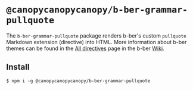 # `@canopycanopycanopy/b-ber-grammar-pullquote`

The `b-ber-grammar-pullquote` package renders b-ber's custom `pullquote` Markdown extension (directive) into HTML. More information about b-ber themes can be found in the [All directives](https://github.com/triplecanopy/b-ber/wiki/all-directives) page in the b-ber [Wiki](https://github.com/triplecanopy/b-ber/wiki/all-directives).

## Install

```
$ npm i -g @canopycanopycanopy/b-ber-grammar-pullquote
```
